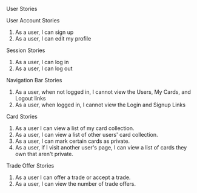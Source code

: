 User Stories

User Account Stories
1. As a user, I can sign up
2. As a user, I can edit my profile

Session Stories
1. As a user, I can log in
2. As a user, I can log out

Navigation Bar Stories
1. As a user, when not logged in, I cannot view the Users, My Cards, and Logout links
2. As a user, when logged in, I cannot view the Login and Signup Links

Card Stories
1. As a user I can view a list of my card collection.
2. As a user, I can view a list of other users' card collection.
3. As a user, I can mark certain cards as private.
4. As a user, if I visit another user's page, I can view a list of cards they own that aren't private.

Trade Offer Stories
1. As a user I can offer a trade or accept a trade.
2. As a user, I can view the number of trade offers.
